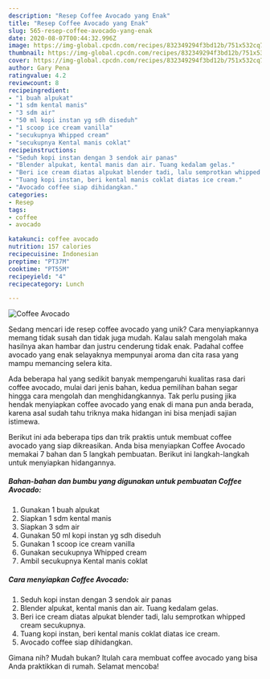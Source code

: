 ```yaml
---
description: "Resep Coffee Avocado yang Enak"
title: "Resep Coffee Avocado yang Enak"
slug: 565-resep-coffee-avocado-yang-enak
date: 2020-08-07T00:44:32.996Z
image: https://img-global.cpcdn.com/recipes/832349294f3bd12b/751x532cq70/coffee-avocado-foto-resep-utama.jpg
thumbnail: https://img-global.cpcdn.com/recipes/832349294f3bd12b/751x532cq70/coffee-avocado-foto-resep-utama.jpg
cover: https://img-global.cpcdn.com/recipes/832349294f3bd12b/751x532cq70/coffee-avocado-foto-resep-utama.jpg
author: Gary Pena
ratingvalue: 4.2
reviewcount: 8
recipeingredient:
- "1 buah alpukat"
- "1 sdm kental manis"
- "3 sdm air"
- "50 ml kopi instan yg sdh diseduh"
- "1 scoop ice cream vanilla"
- "secukupnya Whipped cream"
- "secukupnya Kental manis coklat"
recipeinstructions:
- "Seduh kopi instan dengan 3 sendok air panas"
- "Blender alpukat, kental manis dan air. Tuang kedalam gelas."
- "Beri ice cream diatas alpukat blender tadi, lalu semprotkan whipped cream secukupnya."
- "Tuang kopi instan, beri kental manis coklat diatas ice cream."
- "Avocado coffee siap dihidangkan."
categories:
- Resep
tags:
- coffee
- avocado

katakunci: coffee avocado 
nutrition: 157 calories
recipecuisine: Indonesian
preptime: "PT37M"
cooktime: "PT55M"
recipeyield: "4"
recipecategory: Lunch

---
```



![Coffee Avocado](https://img-global.cpcdn.com/recipes/832349294f3bd12b/751x532cq70/coffee-avocado-foto-resep-utama.jpg)

Sedang mencari ide resep coffee avocado yang unik? Cara menyiapkannya memang tidak susah dan tidak juga mudah. Kalau salah mengolah maka hasilnya akan hambar dan justru cenderung tidak enak. Padahal coffee avocado yang enak selayaknya mempunyai aroma dan cita rasa yang mampu memancing selera kita.



Ada beberapa hal yang sedikit banyak mempengaruhi kualitas rasa dari coffee avocado, mulai dari jenis bahan, kedua pemilihan bahan segar hingga cara mengolah dan menghidangkannya. Tak perlu pusing jika hendak menyiapkan coffee avocado yang enak di mana pun anda berada, karena asal sudah tahu triknya maka hidangan ini bisa menjadi sajian istimewa.


Berikut ini ada beberapa tips dan trik praktis untuk membuat coffee avocado yang siap dikreasikan. Anda bisa menyiapkan Coffee Avocado memakai 7 bahan dan 5 langkah pembuatan. Berikut ini langkah-langkah untuk menyiapkan hidangannya.

<!--inarticleads1-->

##### Bahan-bahan dan bumbu yang digunakan untuk pembuatan Coffee Avocado:

1. Gunakan 1 buah alpukat
1. Siapkan 1 sdm kental manis
1. Siapkan 3 sdm air
1. Gunakan 50 ml kopi instan yg sdh diseduh
1. Gunakan 1 scoop ice cream vanilla
1. Gunakan secukupnya Whipped cream
1. Ambil secukupnya Kental manis coklat




<!--inarticleads2-->

##### Cara menyiapkan Coffee Avocado:

1. Seduh kopi instan dengan 3 sendok air panas
1. Blender alpukat, kental manis dan air. Tuang kedalam gelas.
1. Beri ice cream diatas alpukat blender tadi, lalu semprotkan whipped cream secukupnya.
1. Tuang kopi instan, beri kental manis coklat diatas ice cream.
1. Avocado coffee siap dihidangkan.




Gimana nih? Mudah bukan? Itulah cara membuat coffee avocado yang bisa Anda praktikkan di rumah. Selamat mencoba!
